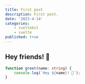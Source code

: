 ```yaml
---
title: First post
description: First post.
date: '2023-4-14'
categories:
    - sveltekit
    - svelte
published: true
---
```


## Hey friends! 👋

```typescript
function greet(name: string) {
    console.log(`Hey ${name}! 👋`);
}
```
